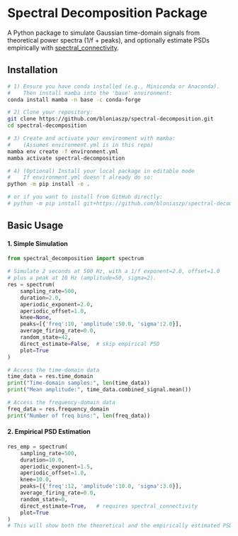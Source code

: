 # Spectral Decomposition Package

A Python package to simulate Gaussian time-domain signals from theoretical power spectra (1/f + peaks), and optionally estimate PSDs empirically with [spectral_connectivity](https://github.com/Eden-Kramer-Lab/spectral_connectivity).

## Installation

```bash
# 1) Ensure you have conda installed (e.g., Miniconda or Anaconda).
#    Then install mamba into the 'base' environment:
conda install mamba -n base -c conda-forge

# 2) Clone your repository:
git clone https://github.com/bloniaszp/spectral-decomposition.git
cd spectral-decomposition

# 3) Create and activate your environment with mamba:
#    (Assumes environment.yml is in this repo)
mamba env create -f environment.yml
mamba activate spectral-decomposition

# 4) (Optional) Install your local package in editable mode
#    If environment.yml doesn't already do so:
python -m pip install -e .

# or if you want to install from GitHub directly:
# python -m pip install git+https://github.com/bloniaszp/spectral-decomposition.git

```

## Basic Usage
#### 1. Simple Simulation

```python
from spectral_decomposition import spectrum

# Simulate 2 seconds at 500 Hz, with a 1/f exponent=2.0, offset=1.0
# plus a peak at 10 Hz (amplitude=50, sigma=2).
res = spectrum(
    sampling_rate=500,
    duration=2.0,
    aperiodic_exponent=2.0,
    aperiodic_offset=1.0,
    knee=None,
    peaks=[{'freq':10, 'amplitude':50.0, 'sigma':2.0}],
    average_firing_rate=0.0,
    random_state=42,
    direct_estimate=False,  # skip empirical PSD
    plot=True
)

# Access the time-domain data
time_data = res.time_domain
print("Time-domain samples:", len(time_data))
print("Mean amplitude:", time_data.combined_signal.mean())

# Access the frequency-domain data
freq_data = res.frequency_domain
print("Number of freq bins:", len(freq_data))
```

#### 2. Empirical PSD Estimation

```python
res_emp = spectrum(
    sampling_rate=500,
    duration=10.0,
    aperiodic_exponent=1.5,
    aperiodic_offset=1.0,
    knee=10.0,
    peaks=[{'freq':12, 'amplitude':10.0, 'sigma':3.0}],
    average_firing_rate=0.0,
    random_state=0,
    direct_estimate=True,   # requires spectral_connectivity
    plot=True
)
# This will show both the theoretical and the empirically estimated PSD.
```